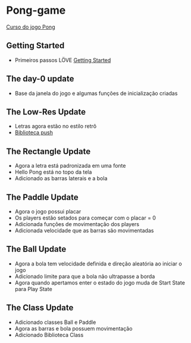 # Pong-game
[Curso do jogo Pong](https://courses.edx.org/courses/course-v1:HarvardX+CS50G+Games/courseware/67588b76ec534f7da0fa917fac4350b8/72c04e2f9eb24f6494ca99b582ae67ef/)

## Getting Started
* Primeiros passos LÖVE
[Getting Started](https://github.com/vnduda/Pong-game)

## The day-0 update
* Base da janela do jogo e algumas funções de inicialização criadas

## The Low-Res Update
* Letras agora estão no estilo retrô
* [Biblioteca push](https://github.com/Ulydev/push)

## The Rectangle Update
* Agora a letra está padronizada em uma fonte
* Hello Pong está no topo da tela
* Adicionado as barras laterais e a bola

## The Paddle Update
* Agora o jogo possui placar
* Os players estão setados para começar com o placar = 0
* Adicionada funções de movimentação dos players
* Adicionada velocidade que as barras são movimentadas

## The Ball Update
* Agora a bola tem velocidade definida e direção aleatória ao iniciar o jogo
* Adicionado limite para que a bola não ultrapasse a borda
* Agora quando apertamos enter o estado do jogo muda de Start State para Play State

## The Class Update
* Adicionado classes Ball e Paddle
* Agora as barras e bola possuem movimentação
* Adicionado Biblioteca Class
